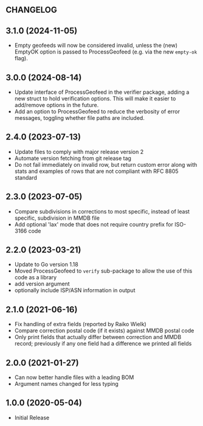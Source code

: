 ## CHANGELOG

## 3.1.0 (2024-11-05)

* Empty geofeeds will now be considered invalid, unless the (new) EmptyOK option
  is passed to ProcessGeofeed (e.g. via the new `empty-ok` flag).

## 3.0.0 (2024-08-14)

* Update interface of ProcessGeofeed in the verifier package, adding a new
  struct to hold verification options. This will make it easier to add/remove
  options in the future.
* Add an option to ProcessGeofeed to reduce the verbosity of error messages,
  toggling whether file paths are included.

## 2.4.0 (2023-07-13)

* Update files to comply with major release version 2
* Automate version fetching from git release tag
* Do not fail immediately on invalid row, but return custom error along with 
  stats and examples of rows that are not compliant with RFC 8805 standard

## 2.3.0 (2023-07-05)

* Compare subdivisions in corrections to most specific, instead of least
  specific, subdivision in MMDB file
* Add optional 'lax' mode that does not require country prefix for ISO-3166 code

## 2.2.0 (2023-03-21)

* Update to Go version 1.18
* Moved ProcessGeofeed to `verify` sub-package to allow the use of this code as a library
* add version argument
* optionally include ISP/ASN information in output

## 2.1.0 (2021-06-16)

* Fix handling of extra fields (reported by Raiko Wielk)
* Compare correction postal code (if it exists) against MMDB postal code
* Only print fields that actually differ between correction and MMDB record; previously
  if any one field had a difference we printed all fields

## 2.0.0 (2021-01-27)

* Can now better handle files with a leading BOM
* Argument names changed for less typing

## 1.0.0 (2020-05-04)

* Initial Release
